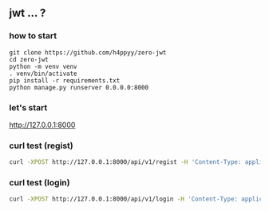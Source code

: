 ## jwt ... ?

### how to start
```
git clone https://github.com/h4ppyy/zero-jwt
cd zero-jwt
python -m venv venv
. venv/bin/activate
pip install -r requirements.txt
python manage.py runserver 0.0.0.0:8000
```
### let's start
http://127.0.0.1:8000

### curl test (regist)
```bash
curl -XPOST http://127.0.0.1:8000/api/v1/regist -H 'Content-Type: application/json' -d '{"user_id":"your_id", "user_pw":"your_password"}'
```

### curl test (login)
```bash
curl -XPOST http://127.0.0.1:8000/api/v1/login -H 'Content-Type: application/json' -d '{"user_id":"hello", "user_pw":"world"}'
```

